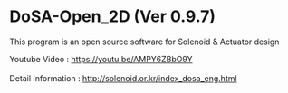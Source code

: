 # DoSA-Open_2D (Ver 0.9.7)

This program is an open source software for Solenoid &amp; Actuator design

Youtube Video : https://youtu.be/AMPY6ZBbO9Y
<br><br>
Detail Information : http://solenoid.or.kr/index_dosa_eng.html
<br><br>
<img src="http://www.solenoid.or.kr/openactuator/DoSA_Open/DoSA-Open_2D.png" border="0" alt="">
